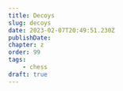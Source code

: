 ```yaml
---
title: Decoys
slug: decoys
date: 2023-02-07T20:49:51.230Z
publishDate:
chapter: z
order: 99
tags:
    - chess
draft: true
---
```

